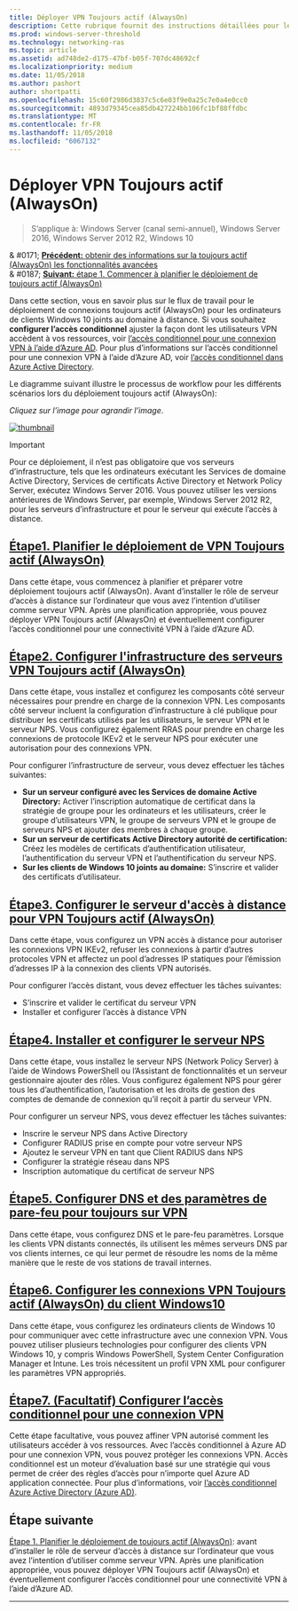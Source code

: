 ```yaml
---
title: Déployer VPN Toujours actif (AlwaysOn)
description: Cette rubrique fournit des instructions détaillées pour le déploiement de toujours actif (AlwaysOn) dans Windows Server 2016.
ms.prod: windows-server-threshold
ms.technology: networking-ras
ms.topic: article
ms.assetid: ad748de2-d175-47bf-b05f-707dc48692cf
ms.localizationpriority: medium
ms.date: 11/05/2018
ms.author: pashort
author: shortpatti
ms.openlocfilehash: 15c60f2986d3837c5c6e03f9e0a25c7e0a4e0cc0
ms.sourcegitcommit: 4893d79345cea85db427224bb106fc1bf88ffdbc
ms.translationtype: MT
ms.contentlocale: fr-FR
ms.lasthandoff: 11/05/2018
ms.locfileid: "6067132"
---
```

# Déployer VPN Toujours actif (AlwaysOn)

>S’applique à: Windows Server (canal semi-annuel), Windows Server 2016, Windows Server 2012 R2, Windows 10

& #0171; [ **Précédent:** obtenir des informations sur la toujours actif (AlwaysOn) les fonctionnalités avancées](always-on-vpn-adv-options.md)<br>
& #0187; [ **Suivant:** étape 1. Commencer à planifier le déploiement de toujours actif (AlwaysOn)](always-on-vpn-deploy-planning.md)

Dans cette section, vous en savoir plus sur le flux de travail pour le déploiement de connexions toujours actif (AlwaysOn) pour les ordinateurs de clients Windows 10 joints au domaine à distance. Si vous souhaitez **configurer l’accès conditionnel** ajuster la façon dont les utilisateurs VPN accèdent à vos ressources, voir [l’accès conditionnel pour une connexion VPN à l’aide d’Azure AD](../../ad-ca-vpn-connectivity-windows10.md). Pour plus d’informations sur l’accès conditionnel pour une connexion VPN à l’aide d’Azure AD, voir [l’accès conditionnel dans Azure Active Directory](https://docs.microsoft.com/azure/active-directory/active-directory-conditional-access-azure-portal). 


Le diagramme suivant illustre le processus de workflow pour les différents scénarios lors du déploiement toujours actif (AlwaysOn): 

_Cliquez sur l’image pour agrandir l’image_.

<a href="../../../../media/Always-On-Vpn/always-on-vpn-deployment-workflow.png" alt="Full-sized view of the Always On VPN deployment workflow" target="_blank">![thumbnail](../../../../media/Always-On-Vpn/always-on-vpn-deployment-workflow-sm.png)
</a> 

>[!IMPORTANT]
>Pour ce déploiement, il n’est pas obligatoire que vos serveurs d’infrastructure, tels que les ordinateurs exécutant les Services de domaine Active Directory, Services de certificats Active Directory et Network Policy Server, exécutez Windows Server 2016. Vous pouvez utiliser les versions antérieures de Windows Server, par exemple, Windows Server 2012 R2, pour les serveurs d’infrastructure et pour le serveur qui exécute l’accès à distance.

## [Étape1. Planifier le déploiement de VPN Toujours actif (AlwaysOn)](always-on-vpn-deploy-planning.md)

Dans cette étape, vous commencez à planifier et préparer votre déploiement toujours actif (AlwaysOn). Avant d’installer le rôle de serveur d’accès à distance sur l’ordinateur que vous avez l’intention d’utiliser comme serveur VPN. Après une planification appropriée, vous pouvez déployer VPN Toujours actif (AlwaysOn) et éventuellement configurer l’accès conditionnel pour une connectivité VPN à l’aide d’Azure AD.

## [Étape2. Configurer l'infrastructure des serveurs VPN Toujours actif (AlwaysOn)](vpn-deploy-server-infrastructure.md)

Dans cette étape, vous installez et configurez les composants côté serveur nécessaires pour prendre en charge de la connexion VPN. Les composants côté serveur incluent la configuration d’infrastructure à clé publique pour distribuer les certificats utilisés par les utilisateurs, le serveur VPN et le serveur NPS.  Vous configurez également RRAS pour prendre en charge les connexions de protocole IKEv2 et le serveur NPS pour exécuter une autorisation pour des connexions VPN.

Pour configurer l’infrastructure de serveur, vous devez effectuer les tâches suivantes:
- **Sur un serveur configuré avec les Services de domaine Active Directory:** Activer l’inscription automatique de certificat dans la stratégie de groupe pour les ordinateurs et les utilisateurs, créer le groupe d’utilisateurs VPN, le groupe de serveurs VPN et le groupe de serveurs NPS et ajouter des membres à chaque groupe.
- **Sur un serveur de certificats Active Directory autorité de certification:** Créez les modèles de certificats d’authentification utilisateur, l’authentification du serveur VPN et l’authentification du serveur NPS.
- **Sur les clients de Windows 10 joints au domaine:** S’inscrire et valider des certificats d’utilisateur.

## [Étape3. Configurer le serveur d'accès à distance pour VPN Toujours actif (AlwaysOn)](vpn-deploy-ras.md)

Dans cette étape, vous configurez un VPN accès à distance pour autoriser les connexions VPN IKEv2, refuser les connexions à partir d’autres protocoles VPN et affectez un pool d’adresses IP statiques pour l’émission d’adresses IP à la connexion des clients VPN autorisés.

Pour configurer l’accès distant, vous devez effectuer les tâches suivantes:
- S’inscrire et valider le certificat du serveur VPN
- Installer et configurer l’accès à distance VPN

## [Étape4. Installer et configurer le serveur NPS](vpn-deploy-nps.md)

Dans cette étape, vous installez le serveur NPS (Network Policy Server) à l’aide de Windows PowerShell ou l’Assistant de fonctionnalités et un serveur gestionnaire ajouter des rôles. Vous configurez également NPS pour gérer tous les d’authentification, l’autorisation et les droits de gestion des comptes de demande de connexion qu’il reçoit à partir du serveur VPN.

Pour configurer un serveur NPS, vous devez effectuer les tâches suivantes:
- Inscrire le serveur NPS dans Active Directory
- Configurer RADIUS prise en compte pour votre serveur NPS
- Ajoutez le serveur VPN en tant que Client RADIUS dans NPS
- Configurer la stratégie réseau dans NPS
- Inscription automatique du certificat de serveur NPS

## [Étape5. Configurer DNS et des paramètres de pare-feu pour toujours sur VPN](vpn-deploy-dns-firewall.md)

Dans cette étape, vous configurez DNS et le pare-feu paramètres. Lorsque les clients VPN distants connectés, ils utilisent les mêmes serveurs DNS par vos clients internes, ce qui leur permet de résoudre les noms de la même manière que le reste de vos stations de travail internes. 

## [Étape6. Configurer les connexions VPN Toujours actif (AlwaysOn) du client Windows10](vpn-deploy-client-vpn-connections.md)

Dans cette étape, vous configurez les ordinateurs clients de Windows 10 pour communiquer avec cette infrastructure avec une connexion VPN. Vous pouvez utiliser plusieurs technologies pour configurer des clients VPN Windows 10, y compris Windows PowerShell, System Center Configuration Manager et Intune. Les trois nécessitent un profil VPN XML pour configurer les paramètres VPN appropriés. 

## [Étape7. (Facultatif) Configurer l’accès conditionnel pour une connexion VPN](../../ad-ca-vpn-connectivity-windows10.md) 
Cette étape facultative, vous pouvez affiner VPN autorisé comment les utilisateurs accéder à vos ressources. Avec l’accès conditionnel à Azure AD pour une connexion VPN, vous pouvez protéger les connexions VPN. Accès conditionnel est un moteur d’évaluation basé sur une stratégie qui vous permet de créer des règles d’accès pour n’importe quel Azure AD application connectée. Pour plus d’informations, voir [l’accès conditionnel Azure Active Directory (Azure AD)](https://docs.microsoft.com/azure/active-directory/active-directory-conditional-access-azure-portal).


## Étape suivante
[Étape 1. Planifier le déploiement de toujours actif (AlwaysOn)](always-on-vpn-deploy-planning.md): avant d’installer le rôle de serveur d’accès à distance sur l’ordinateur que vous avez l’intention d’utiliser comme serveur VPN. Après une planification appropriée, vous pouvez déployer VPN Toujours actif (AlwaysOn) et éventuellement configurer l’accès conditionnel pour une connectivité VPN à l’aide d’Azure AD.  



---
